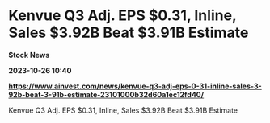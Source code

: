 # Kenvue Q3 Adj. EPS $0.31, Inline, Sales $3.92B Beat $3.91B Estimate
**Stock News**

**2023-10-26 10:40**

**https://www.ainvest.com/news/kenvue-q3-adj-eps-0-31-inline-sales-3-92b-beat-3-91b-estimate-23101000b32d60a1ec12fd40/**

Kenvue Q3 Adj. EPS $0.31, Inline, Sales $3.92B Beat $3.91B Estimate